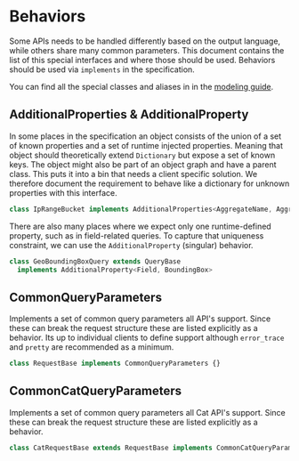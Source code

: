 # Behaviors

Some APIs needs to be handled differently based on the output language, while others share many common parameters.
This document contains the list of this special interfaces and where those should be used.
Behaviors should be used via `implements` in the specification.

You can find all the special classes and aliases in in the [modeling guide](./modeling-guide.md).

## AdditionalProperties & AdditionalProperty

In some places in the specification an object consists of the union of a set of known properties
and a set of runtime injected properties. Meaning that object should theoretically extend `Dictionary` but expose
a set of known keys. The object might also be part of an object graph and have a parent class.
This puts it into a bin that needs a client specific solution.
We therefore document the requirement to behave like a dictionary for unknown properties with this interface.

```ts
class IpRangeBucket implements AdditionalProperties<AggregateName, Aggregate> {}
```

There are also many places where we expect only one runtime-defined property, such as in field-related queries. To capture that uniqueness constraint, we can use the `AdditionalProperty` (singular) behavior.

```ts
class GeoBoundingBoxQuery extends QueryBase
  implements AdditionalProperty<Field, BoundingBox>
```

## CommonQueryParameters

Implements a set of common query parameters all API's support.
Since these can break the request structure these are listed explicitly as a behavior.
Its up to individual clients to define support although `error_trace` and `pretty` are
recommended as a minimum.

```ts
class RequestBase implements CommonQueryParameters {}
```

## CommonCatQueryParameters

Implements a set of common query parameters all Cat API's support.
Since these can break the request structure these are listed explicitly as a behavior.

```ts
class CatRequestBase extends RequestBase implements CommonCatQueryParameters {}
```
